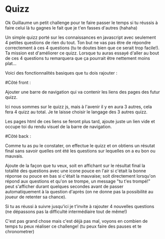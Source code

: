 # Quizz
Ok Guillaume un petit challenge pour te faire passer le temps si tu réussis à faire celui là tu gagnes le fait que je t'en fasses d'autres (hahaha)


Un simple quizz porté sur les connaissances en javascript avec seulement 4 petites questions de rien du tout. 
Ton but ne vas pas être de répondre correctement à ces 4 questions (tu te doutes bien que ce serait trop facile!).
Ta mission est d'améliorer ce quizz. Lorsque tu auras essayé d'aller au bout de ces 4 questions tu remarquera que ça pourrait être nettement moins plat...

Voici des fonctionnalités basiques que tu dois rajouter : 

#Côté front :

Ajouter une barre de navigation qui va contenir les liens des pages des futur quizz. 

Ici nous sommes sur le quizz js, mais à l'avenir il y en aura 3 autres, cela fera 4 quizz au total. Je te laisse choisir le langage des 3 autres quizz. 

Les pages html de ces liens se feront plus tard, ajoute juste un lien vide et occupe toi du rendu visuel de la barre de navigation. 

#Côté back : 

Comme tu as pu le constater, on effectue le quizz et on obtiens un résutat final sans savoir quelles ont été les questions sur lequelles on a eu bon ou mauvais. 

Ajoute de la façon que tu veux, soit en affichant sur le résultat final la totalité des questions avec une icone pouce en l'air si c'était la bonne réponse ou pouce en bas si c'était la mauvaise; soit directement lorsqu'on répond aux questions et qu'on se trompe, un message "tu t'es trompé!" peut s'afficher durant quelques secondes avant de passer automatiquement à la question d'après (on ne donne pas la possibilité au joueur de retenter sa chance). 


Si tu as réussi à suivre jusqu'ici je t'invite à rajouter 4 nouvelles questions (ne dépassons pas la difficulté intermédiaire tout de même!)

C'est pas grand chose mais c'est déjà pas mal, voyons en combien de temps tu peux réaliser ce challenge! (tu peux faire des pauses et te chronometrer)


 


